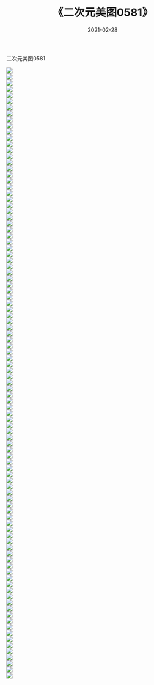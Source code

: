 ﻿---
layout: post
title:  《二次元美图0581》
date:   2021-02-28
img: http://imgx.orgx.ga/二次元/2021/二次元美图0581/000.jpg
categories: [美女, 清纯, 唯美]
---

二次元美图0581

 ![](http://imgx.orgx.ga/二次元/2021/二次元美图0581/001.png) <br>![](http://imgx.orgx.ga/二次元/2021/二次元美图0581/002.png) <br>![](http://imgx.orgx.ga/二次元/2021/二次元美图0581/003.png) <br>![](http://imgx.orgx.ga/二次元/2021/二次元美图0581/004.png) <br>![](http://imgx.orgx.ga/二次元/2021/二次元美图0581/005.png) <br>![](http://imgx.orgx.ga/二次元/2021/二次元美图0581/006.png) <br>![](http://imgx.orgx.ga/二次元/2021/二次元美图0581/007.png) <br>![](http://imgx.orgx.ga/二次元/2021/二次元美图0581/008.png) <br>![](http://imgx.orgx.ga/二次元/2021/二次元美图0581/009.png) <br>![](http://imgx.orgx.ga/二次元/2021/二次元美图0581/010.png) <br>![](http://imgx.orgx.ga/二次元/2021/二次元美图0581/011.png) <br>![](http://imgx.orgx.ga/二次元/2021/二次元美图0581/012.png) <br>![](http://imgx.orgx.ga/二次元/2021/二次元美图0581/013.png) <br>![](http://imgx.orgx.ga/二次元/2021/二次元美图0581/014.png) <br>![](http://imgx.orgx.ga/二次元/2021/二次元美图0581/015.png) <br>![](http://imgx.orgx.ga/二次元/2021/二次元美图0581/016.png) <br>![](http://imgx.orgx.ga/二次元/2021/二次元美图0581/017.png) <br>![](http://imgx.orgx.ga/二次元/2021/二次元美图0581/018.png) <br>![](http://imgx.orgx.ga/二次元/2021/二次元美图0581/019.png) <br>![](http://imgx.orgx.ga/二次元/2021/二次元美图0581/020.png) <br>![](http://imgx.orgx.ga/二次元/2021/二次元美图0581/021.png) <br>![](http://imgx.orgx.ga/二次元/2021/二次元美图0581/022.png) <br>![](http://imgx.orgx.ga/二次元/2021/二次元美图0581/023.png) <br>![](http://imgx.orgx.ga/二次元/2021/二次元美图0581/024.png) <br>![](http://imgx.orgx.ga/二次元/2021/二次元美图0581/025.png) <br>![](http://imgx.orgx.ga/二次元/2021/二次元美图0581/026.png) <br>![](http://imgx.orgx.ga/二次元/2021/二次元美图0581/027.png) <br>![](http://imgx.orgx.ga/二次元/2021/二次元美图0581/028.png) <br>![](http://imgx.orgx.ga/二次元/2021/二次元美图0581/029.png) <br>![](http://imgx.orgx.ga/二次元/2021/二次元美图0581/030.png) <br>![](http://imgx.orgx.ga/二次元/2021/二次元美图0581/031.png) <br>![](http://imgx.orgx.ga/二次元/2021/二次元美图0581/032.png) <br>![](http://imgx.orgx.ga/二次元/2021/二次元美图0581/033.png) <br>![](http://imgx.orgx.ga/二次元/2021/二次元美图0581/034.png) <br>![](http://imgx.orgx.ga/二次元/2021/二次元美图0581/035.png) <br>![](http://imgx.orgx.ga/二次元/2021/二次元美图0581/036.png) <br>![](http://imgx.orgx.ga/二次元/2021/二次元美图0581/037.png) <br>![](http://imgx.orgx.ga/二次元/2021/二次元美图0581/038.png) <br>![](http://imgx.orgx.ga/二次元/2021/二次元美图0581/039.png) <br>![](http://imgx.orgx.ga/二次元/2021/二次元美图0581/040.png) <br>![](http://imgx.orgx.ga/二次元/2021/二次元美图0581/041.png) <br>![](http://imgx.orgx.ga/二次元/2021/二次元美图0581/042.png) <br>![](http://imgx.orgx.ga/二次元/2021/二次元美图0581/043.png) <br>![](http://imgx.orgx.ga/二次元/2021/二次元美图0581/044.png) <br>![](http://imgx.orgx.ga/二次元/2021/二次元美图0581/045.png) <br>![](http://imgx.orgx.ga/二次元/2021/二次元美图0581/046.png) <br>![](http://imgx.orgx.ga/二次元/2021/二次元美图0581/047.png) <br>![](http://imgx.orgx.ga/二次元/2021/二次元美图0581/048.png) <br>![](http://imgx.orgx.ga/二次元/2021/二次元美图0581/049.png) <br>![](http://imgx.orgx.ga/二次元/2021/二次元美图0581/050.png) <br>![](http://imgx.orgx.ga/二次元/2021/二次元美图0581/051.png) <br>![](http://imgx.orgx.ga/二次元/2021/二次元美图0581/052.png) <br>![](http://imgx.orgx.ga/二次元/2021/二次元美图0581/053.png) <br>![](http://imgx.orgx.ga/二次元/2021/二次元美图0581/054.png) <br>![](http://imgx.orgx.ga/二次元/2021/二次元美图0581/055.png) <br>![](http://imgx.orgx.ga/二次元/2021/二次元美图0581/056.png) <br>![](http://imgx.orgx.ga/二次元/2021/二次元美图0581/057.png) <br>![](http://imgx.orgx.ga/二次元/2021/二次元美图0581/058.png) <br>![](http://imgx.orgx.ga/二次元/2021/二次元美图0581/059.png) <br>![](http://imgx.orgx.ga/二次元/2021/二次元美图0581/060.png) <br>![](http://imgx.orgx.ga/二次元/2021/二次元美图0581/061.png) <br>![](http://imgx.orgx.ga/二次元/2021/二次元美图0581/062.png) <br>![](http://imgx.orgx.ga/二次元/2021/二次元美图0581/063.png) <br>![](http://imgx.orgx.ga/二次元/2021/二次元美图0581/064.png) <br>![](http://imgx.orgx.ga/二次元/2021/二次元美图0581/065.png) <br>![](http://imgx.orgx.ga/二次元/2021/二次元美图0581/066.png) <br>![](http://imgx.orgx.ga/二次元/2021/二次元美图0581/067.png) <br>![](http://imgx.orgx.ga/二次元/2021/二次元美图0581/068.png) <br>![](http://imgx.orgx.ga/二次元/2021/二次元美图0581/069.png) <br>![](http://imgx.orgx.ga/二次元/2021/二次元美图0581/070.png) <br>![](http://imgx.orgx.ga/二次元/2021/二次元美图0581/071.png) <br>![](http://imgx.orgx.ga/二次元/2021/二次元美图0581/072.png) <br>![](http://imgx.orgx.ga/二次元/2021/二次元美图0581/073.png) <br>![](http://imgx.orgx.ga/二次元/2021/二次元美图0581/074.png) <br>![](http://imgx.orgx.ga/二次元/2021/二次元美图0581/075.png) <br>![](http://imgx.orgx.ga/二次元/2021/二次元美图0581/076.png) <br>![](http://imgx.orgx.ga/二次元/2021/二次元美图0581/077.png) <br>![](http://imgx.orgx.ga/二次元/2021/二次元美图0581/078.png) <br>![](http://imgx.orgx.ga/二次元/2021/二次元美图0581/079.png) <br>![](http://imgx.orgx.ga/二次元/2021/二次元美图0581/080.png) <br>![](http://imgx.orgx.ga/二次元/2021/二次元美图0581/081.png) <br>![](http://imgx.orgx.ga/二次元/2021/二次元美图0581/082.png) <br>![](http://imgx.orgx.ga/二次元/2021/二次元美图0581/083.png) <br>![](http://imgx.orgx.ga/二次元/2021/二次元美图0581/084.png) <br>![](http://imgx.orgx.ga/二次元/2021/二次元美图0581/085.png) <br>![](http://imgx.orgx.ga/二次元/2021/二次元美图0581/086.png) <br>![](http://imgx.orgx.ga/二次元/2021/二次元美图0581/087.png) <br>![](http://imgx.orgx.ga/二次元/2021/二次元美图0581/088.png) <br>![](http://imgx.orgx.ga/二次元/2021/二次元美图0581/089.png) <br>![](http://imgx.orgx.ga/二次元/2021/二次元美图0581/090.png) <br>![](http://imgx.orgx.ga/二次元/2021/二次元美图0581/091.png) <br>![](http://imgx.orgx.ga/二次元/2021/二次元美图0581/092.png) <br>![](http://imgx.orgx.ga/二次元/2021/二次元美图0581/093.png) <br>![](http://imgx.orgx.ga/二次元/2021/二次元美图0581/094.png) <br>![](http://imgx.orgx.ga/二次元/2021/二次元美图0581/095.png) <br>![](http://imgx.orgx.ga/二次元/2021/二次元美图0581/096.png) <br>![](http://imgx.orgx.ga/二次元/2021/二次元美图0581/097.png) <br>![](http://imgx.orgx.ga/二次元/2021/二次元美图0581/098.png) <br>![](http://imgx.orgx.ga/二次元/2021/二次元美图0581/099.png) <br>![](http://imgx.orgx.ga/二次元/2021/二次元美图0581/100.png) <br>